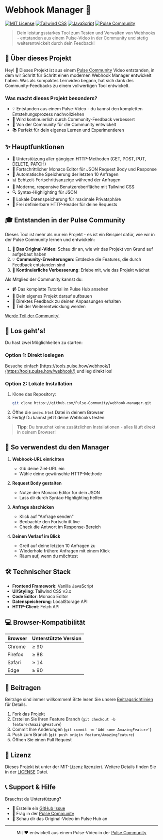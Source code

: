 # Webhook Manager 🚀

[![MIT License](https://img.shields.io/badge/License-MIT-green.svg)](https://choosealicense.com/licenses/mit/)
[![Tailwind CSS](https://img.shields.io/badge/Tailwind_CSS-38B2AC?style=flat&logo=tailwind-css&logoColor=white)](https://tailwindcss.com/)
[![JavaScript](https://img.shields.io/badge/JavaScript-F7DF1E?style=flat&logo=javascript&logoColor=black)](https://developer.mozilla.org/en-US/docs/Web/JavaScript)
[![Pulse Community](https://img.shields.io/badge/Pulse_Community-⚡-blue)](https://steinberger.academy/pulse-community)

> Dein leistungsstarkes Tool zum Testen und Verwalten von Webhooks - entstanden aus einem Pulse-Video in der Community und stetig weiterentwickelt durch dein Feedback!

## 🎯 Über dieses Projekt

Hey! 👋 Dieses Projekt ist aus einem [Pulse Community](https://steinberger.academy/pulse-community) Video entstanden, in dem wir Schritt für Schritt einen modernen Webhook Manager entwickelt haben. Was als kompaktes Lernvideo begann, hat sich dank des Community-Feedbacks zu einem vollwertigen Tool entwickelt.

### Was macht dieses Projekt besonders?
- 💡 Entstanden aus einem Pulse-Video - du kannst den kompletten Entstehungsprozess nachvollziehen
- 🔄 Wird kontinuierlich durch Community-Feedback verbessert
- 🤝 Von der Community für die Community entwickelt
- 📚 Perfekt für dein eigenes Lernen und Experimentieren

## ✨ Hauptfunktionen

- 🔄 Unterstützung aller gängigen HTTP-Methoden (GET, POST, PUT, DELETE, PATCH)
- 📝 Fortschrittlicher Monaco Editor für JSON Request Body und Response
- 💾 Automatische Speicherung der letzten 10 Anfragen
- 📊 Echtzeit-Fortschrittsanzeige während der Anfragen
- 🎨 Moderne, responsive Benutzeroberfläche mit Tailwind CSS
- 🔍 Syntax-Highlighting für JSON
- 🔐 Lokale Datenspeicherung für maximale Privatsphäre
- 🔑 Frei definierbare HTTP-Header für deine Requests

## 🎓 Entstanden in der Pulse Community

Dieses Tool ist mehr als nur ein Projekt - es ist ein Beispiel dafür, wie wir in der Pulse Community lernen und entwickeln:

1. 🎥 **Das Original-Video**: Schau dir an, wie wir das Projekt von Grund auf aufgebaut haben
2. 💡 **Community-Erweiterungen**: Entdecke die Features, die durch Feedback entstanden sind
3. 🔄 **Kontinuierliche Verbesserung**: Erlebe mit, wie das Projekt wächst

Als Mitglied der Community kannst du:
- 📹 Das komplette Tutorial im Pulse Hub ansehen
- 🤖 Dein eigenes Projekt darauf aufbauen
- 👥 Direktes Feedback zu deinen Anpassungen erhalten
- 💼 Teil der Weiterentwicklung werden

[Werde Teil der Community!](https://steinberger.academy/pulse-community)

## 🚀 Los geht's!

Du hast zwei Möglichkeiten zu starten:

### Option 1: Direkt loslegen
Besuche einfach [https://tools.pulse.how/webhook/](https://tools.pulse.how/webhook/) und leg direkt los!

### Option 2: Lokale Installation
1. Klone das Repository:
   ```bash
   git clone https://github.com/Pulse-Community/webhook-manager.git
   ```
2. Öffne die `index.html` Datei in deinem Browser
3. Fertig! Du kannst jetzt deine Webhooks testen

> **Tipp**: Du brauchst keine zusätzlichen Installationen - alles läuft direkt in deinem Browser!

## 📖 So verwendest du den Manager

1. **Webhook-URL einrichten**
   - Gib deine Ziel-URL ein
   - Wähle deine gewünschte HTTP-Methode

2. **Request Body gestalten**
   - Nutze den Monaco Editor für dein JSON
   - Lass dir durch Syntax-Highlighting helfen

3. **Anfrage abschicken**
   - Klick auf "Anfrage senden"
   - Beobachte den Fortschritt live
   - Check die Antwort im Response-Bereich

4. **Deinen Verlauf im Blick**
   - Greif auf deine letzten 10 Anfragen zu
   - Wiederhole frühere Anfragen mit einem Klick
   - Räum auf, wenn du möchtest

## 🛠️ Technischer Stack

- **Frontend Framework**: Vanilla JavaScript
- **UI/Styling**: Tailwind CSS v3.x
- **Code Editor**: Monaco Editor
- **Datenspeicherung**: LocalStorage API
- **HTTP-Client**: Fetch API

## 💻 Browser-Kompatibilität

| Browser | Unterstützte Version |
|---------|---------------------|
| Chrome  | ≥ 90               |
| Firefox | ≥ 88               |
| Safari  | ≥ 14               |
| Edge    | ≥ 90               |

## 🤝 Beitragen

Beiträge sind immer willkommen! Bitte lesen Sie unsere [Beitragsrichtlinien](CONTRIBUTING.md) für Details.

1. Fork das Projekt
2. Erstellen Sie Ihren Feature Branch (`git checkout -b feature/AmazingFeature`)
3. Commit Ihre Änderungen (`git commit -m 'Add some AmazingFeature'`)
4. Push zum Branch (`git push origin feature/AmazingFeature`)
5. Öffnen Sie einen Pull Request

## 📄 Lizenz

Dieses Projekt ist unter der MIT-Lizenz lizenziert. Weitere Details finden Sie in der [LICENSE](LICENSE) Datei.

## 📞 Support & Hilfe

Brauchst du Unterstützung?

- 📧 Erstelle ein [GitHub Issue](https://github.com/Pulse-Community/webhook-manager/issues)
- 💬 Frag in der [Pulse Community](https://steinberger.academy/pulse-community)
- 🎥 Schau dir das Original-Video im Pulse Hub an

---

<p align="center">Mit ❤️ entwickelt aus einem Pulse-Video in der <a href="https://steinberger.academy/pulse-community">Pulse Community</a></p> 
